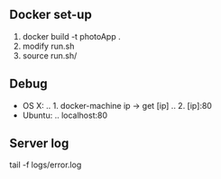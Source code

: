 ## Docker set-up
1. docker build -t photoApp .
2. modify run.sh
3. source run.sh/
## Debug
* OS X:
.. 1. docker-machine ip -> get [ip]
.. 2. [ip]:80
* Ubuntu:
.. localhost:80
## Server log
tail -f logs/error.log
